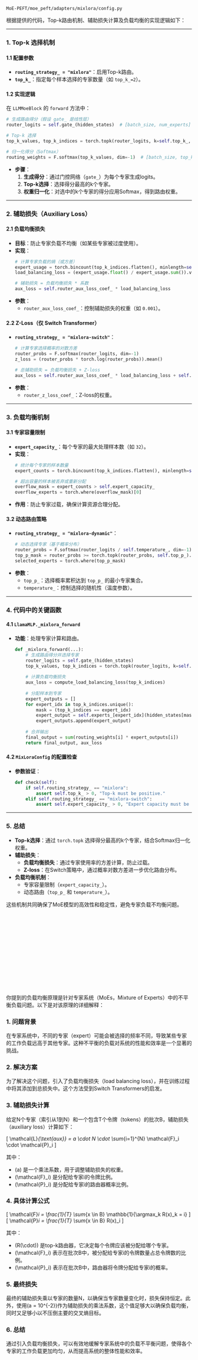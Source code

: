 ```
MoE-PEFT/moe_peft/adapters/mixlora/config.py
```

根据提供的代码，Top-k路由机制、辅助损失计算及负载均衡的实现逻辑如下：

---

### **1. Top-k 选择机制**
#### **1.1 配置参数**
- **`routing_strategy_ = "mixlora"`**：启用Top-k路由。
- **`top_k_`**：指定每个样本选择的专家数量（如 `top_k_=2`）。

#### **1.2 实现逻辑**
在 `LLMMoeBlock` 的 `forward` 方法中：
```python
# 生成路由得分（假设 gate_ 是线性层）
router_logits = self.gate_(hidden_states)  # [batch_size, num_experts]

# Top-k 选择
top_k_values, top_k_indices = torch.topk(router_logits, k=self.top_k_, dim=-1)

# 归一化得分（Softmax）
routing_weights = F.softmax(top_k_values, dim=-1)  # [batch_size, top_k]
```
- **步骤**：
  1. **生成得分**：通过门控网络（`gate_`）为每个专家生成logits。
  2. **Top-k选择**：选择得分最高的k个专家。
  3. **权重归一化**：对选中的k个专家的得分应用Softmax，得到路由权重。

---

### **2. 辅助损失（Auxiliary Loss）**
#### **2.1 负载均衡损失**
- **目标**：防止专家负载不均衡（如某些专家被过度使用）。
- **实现**：
  ```python
  # 计算专家负载的熵（或方差）
  expert_usage = torch.bincount(top_k_indices.flatten(), minlength=self.num_experts_)
  load_balancing_loss = (expert_usage.float() / expert_usage.sum()).var()
  
  # 辅助损失 = 负载均衡损失 * 系数
  aux_loss = self.router_aux_loss_coef_ * load_balancing_loss
  ```
- **参数**：
  - `router_aux_loss_coef_`：控制辅助损失的权重（如 `0.001`）。

#### **2.2 Z-Loss（仅 Switch Transformer）**
- **`routing_strategy_ = "mixlora-switch"`**：
  ```python
  # 计算专家选择概率的对数方差
  router_probs = F.softmax(router_logits, dim=-1)
  z_loss = (router_probs * torch.log(router_probs)).mean()
  
  # 总辅助损失 = 负载均衡损失 + Z-loss
  aux_loss = self.router_aux_loss_coef_ * load_balancing_loss + self.router_z_loss_coef_ * z_loss
  ```
- **参数**：
  - `router_z_loss_coef_`：Z-loss的权重。

---

### **3. 负载均衡机制**
#### **3.1 专家容量限制**
- **`expert_capacity_`**：每个专家的最大处理样本数（如 `32`）。
- **实现**：
  ```python
  # 统计每个专家的样本数量
  expert_counts = torch.bincount(top_k_indices.flatten(), minlength=self.num_experts_)
  
  # 超出容量的样本被丢弃或重新分配
  overflow_mask = expert_counts > self.expert_capacity_
  overflow_experts = torch.where(overflow_mask)[0]
  ```
- **作用**：防止专家过载，确保计算资源合理分配。

#### **3.2 动态路由策略**
- **`routing_strategy_ = "mixlora-dynamic"`**：
  ```python
  # 动态选择专家（基于概率分布）
  router_probs = F.softmax(router_logits / self.temperature_, dim=-1)
  top_p_mask = router_probs >= torch.topk(router_probs, self.top_p_).values.min()
  selected_experts = torch.where(top_p_mask)
  ```
- **参数**：
  - `top_p_`：选择概率累积达到 `top_p_` 的最小专家集合。
  - `temperature_`：控制选择的随机性（温度参数）。

---

### **4. 代码中的关键函数**
#### **4.1 `LlamaMLP._mixlora_forward`**
- **功能**：处理专家计算和路由。
  ```python
  def _mixlora_forward(...):
      # 生成路由得分并选择专家
      router_logits = self.gate_(hidden_states)
      top_k_values, top_k_indices = torch.topk(router_logits, k=self.top_k_)
      
      # 计算负载均衡损失
      aux_loss = compute_load_balancing_loss(top_k_indices)
      
      # 分配样本到专家
      expert_outputs = []
      for expert_idx in top_k_indices.unique():
          mask = (top_k_indices == expert_idx)
          expert_output = self.experts_[expert_idx](hidden_states[mask])
          expert_outputs.append(expert_output)
      
      # 合并输出
      final_output = sum(routing_weights[i] * expert_outputs[i])
      return final_output, aux_loss
  ```

#### **4.2 `MixLoraConfig` 的配置检查**
- **参数验证**：
  ```python
  def check(self):
      if self.routing_strategy_ == "mixlora":
          assert self.top_k_ > 0, "Top-k must be positive."
      elif self.routing_strategy_ == "mixlora-switch":
          assert self.expert_capacity_ > 0, "Expert capacity must be positive."
  ```

---

### **5. 总结**
- **Top-k选择**：通过 `torch.topk` 选择得分最高的k个专家，结合Softmax归一化权重。
- **辅助损失**：
  - **负载均衡损失**：通过专家使用率的方差计算，防止过载。
  - **Z-loss**：在Switch策略中，通过概率对数方差进一步优化路由分布。
- **负载均衡机制**：
  - 专家容量限制（`expert_capacity_`）。
  - 动态路由（`top_p_` 和 `temperature_`）。

这些机制共同确保了MoE模型的高效性和稳定性，避免专家负载不均衡问题。



<br>
<br>
<br>
<br>
<br>
<br>
<br>
<br>
<br>
<br>
<br>
<br>




你提到的负载均衡原理是针对专家系统（MoEs，Mixture of Experts）中的不平衡负载问题。以下是对该原理的详细解释：

### 1. **问题背景**
在专家系统中，不同的专家（expert）可能会被选择的频率不同，导致某些专家的工作负载远高于其他专家。这种不平衡的负载对系统的性能和效率是一个显著的挑战。

### 2. **解决方案**
为了解决这个问题，引入了负载均衡损失（load balancing loss），并在训练过程中将其添加到总损失中。这个方法受到Switch Transformers的启发。

### 3. **辅助损失计算**
给定N个专家（索引从1到N）和一个包含T个令牌（tokens）的批次B，辅助损失（auxiliary loss）计算如下：

\[
\mathcal{L}_{\text{aux}} = a \cdot N \cdot \sum_{i=1}^{N} \mathcal{F}_i \cdot \mathcal{P}_i
\]

其中：
- \(a\) 是一个乘法系数，用于调整辅助损失的权重。
- \(\mathcal{F}_i\) 是分配给专家i的令牌比例。
- \(\mathcal{P}_i\) 是分配给专家i的路由器概率比例。

### 4. **具体计算公式**
\[
\mathcal{F}_i = \frac{1}{T} \sum_{x \in B} \mathbb{1}\{\argmax_k R(x)_k = i\}
\]
\[
\mathcal{P}_i = \frac{1}{T} \sum_{x \in B} R(x)_i
\]

其中：
- \(R(\cdot)\) 是top-k路由器，它决定每个令牌应该被分配给哪个专家。
- \(\mathcal{F}_i\) 表示在批次B中，被分配给专家i的令牌数量占总令牌数的比例。
- \(\mathcal{P}_i\) 表示在批次B中，路由器将令牌分配给专家i的概率。

### 5. **最终损失**
最终的辅助损失乘以专家的数量N，以确保当专家数量变化时，损失保持恒定。此外，使用\(a = 10^{-2}\)作为辅助损失的乘法系数，这个值足够大以确保负载均衡，同时又足够小以不压倒主要的交叉熵目标。

### 6. **总结**
通过引入负载均衡损失，可以有效地缓解专家系统中的负载不平衡问题，使得各个专家的工作负载更加均匀，从而提高系统的整体性能和效率。